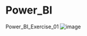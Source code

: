 # Power_BI
Power_BI_Exercise_01
![image](https://github.com/MaathanMethil/Power_BI/assets/127536836/75a1a797-52ea-4759-8394-5426e46313c0)
